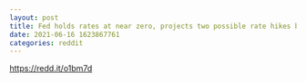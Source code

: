 ```yaml
--- 
layout: post 
title: Fed holds rates at near zero, projects two possible rate hikes by end of 2023. There you have it folks. 
date: 2021-06-16 1623867761 
categories: reddit 
--- 
```

https://redd.it/o1bm7d